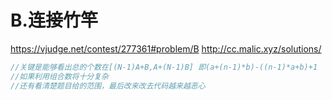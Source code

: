 # B.连接竹竿
https://vjudge.net/contest/277361#problem/B
http://cc.malic.xyz/solutions/
```cpp
//关键是能够看出总的个数在[(N-1)A+B,A+(N-1)B] 即(a+(n-1)*b)-((n-1)*a+b)+1
//如果利用组合数将十分复杂
//还有看清楚题目给的范围，最后改来改去代码越来越恶心
```